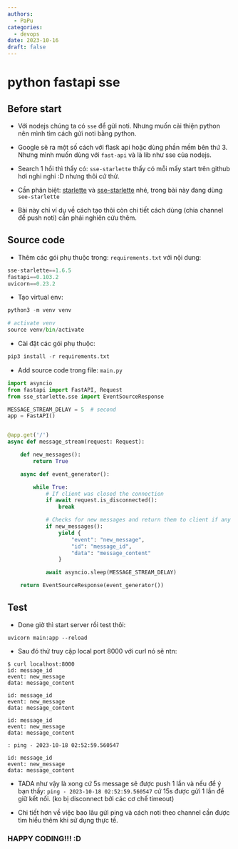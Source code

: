 ```yaml
---
authors:
  - PaPu
categories:
  - devops
date: 2023-10-16
draft: false
---
```


# python fastapi sse

## Before start

- Với nodejs chúng ta có `sse` để gửi noti. Nhưng muốn cải thiện python nên mình tìm cách gửi noti bằng python.

- Google sẽ ra một số cách với flask api hoặc dùng phần mềm bên thứ 3. Nhưng mình muốn dùng với `fast-api` và là lib như sse của nodejs.

<!-- more -->

- Search 1 hồi thì thấy có: `sse-starlette` thấy có mỗi mấy start trên github hơi nghi nghi :D nhưng thôi cứ thử.

- Cần phân biệt: [starlette](https://github.com/encode/starlette) và [sse-starlette](https://github.com/sysid/sse-starlette) nhé, trong bài này đang dùng `see-starlette`

- Bài này chỉ ví dụ về cách tạo thôi còn chi tiết cách dùng (chia channel để push noti) cần phải nghiên cứu thêm.

## Source code

- Thêm các gói phụ thuộc trong: `requirements.txt` với nội dung:

```python linenums="1"
sse-starlette==1.6.5
fastapi==0.103.2
uvicorn==0.23.2
```

- Tạo virtual env:

```python linenums="1"
python3 -m venv venv

# activate venv
source venv/bin/activate
```

- Cài đặt các gói phụ thuộc:

```python linenums="1"
pip3 install -r requirements.txt
```

- Add source code trong file: `main.py`

```python linenums="1"
import asyncio
from fastapi import FastAPI, Request
from sse_starlette.sse import EventSourceResponse

MESSAGE_STREAM_DELAY = 5  # second
app = FastAPI()


@app.get('/')
async def message_stream(request: Request):

    def new_messages():
        return True

    async def event_generator():

        while True:
            # If client was closed the connection
            if await request.is_disconnected():
                break

            # Checks for new messages and return them to client if any
            if new_messages():
                yield {
                    "event": "new_message",
                    "id": "message_id",
                    "data": "message_content"
                }

            await asyncio.sleep(MESSAGE_STREAM_DELAY)

    return EventSourceResponse(event_generator())
```

## Test

- Done giờ thì start server rồi test thôi:

```linenums="1"
uvicorn main:app --reload
```

- Sau đó thử truy cập local port 8000 với curl nó sẽ ntn:

```linenums="1"
$ curl localhost:8000
id: message_id
event: new_message
data: message_content

id: message_id
event: new_message
data: message_content

id: message_id
event: new_message
data: message_content

: ping - 2023-10-18 02:52:59.560547

id: message_id
event: new_message
data: message_content
```

- TADA như vậy là xong cứ 5s message sẽ được push 1 lần và nếu để ý bạn thấy: `ping - 2023-10-18 02:52:59.560547` cứ 15s được gửi 1 lần để giữ kết nối. (ko bị disconnect bởi các cơ chế timeout)

- Chi tiết hơn về việc bao lâu gửi ping và cách noti theo channel cần được tìm hiểu thêm khi sử dụng thực tế.

### HAPPY CODING!!! :D
